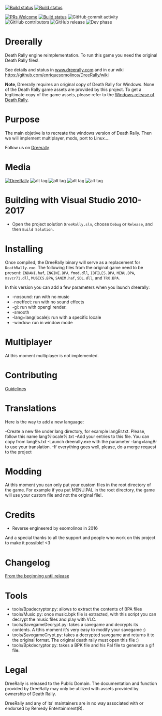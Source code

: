 [![Build status](https://ci.appveyor.com/api/projects/status/u7idbsek3njnh648/branch/master?svg=true&passingText=master%20-%20OK&failingText=master%20-%20Fails)](https://ci.appveyor.com/project/enriquesomolinos/dreerally/branch/master)
[![Build status](https://ci.appveyor.com/api/projects/status/u7idbsek3njnh648/branch/0.2.x?svg=true&passingText=0.2.x%20-%20OK&failingText=0.2.x%20-%20Fails)](https://ci.appveyor.com/project/enriquesomolinos/dreerally/branch/0.2.x)

[![PRs Welcome](https://img.shields.io/badge/PRs-welcome-brightgreen.svg)](CONTRIBUTING.md#pull-requests)
[![Build status](https://img.shields.io/github/downloads/enriquesomolinos/dreerally/total.svg)](https://github.com/enriquesomolinos/dreerally/releases)
![GitHub commit activity](https://img.shields.io/github/commit-activity/m/enriquesomolinos/dreerally.svg)
![GitHub contributors](https://img.shields.io/github/contributors/enriquesomolinos/dreerally.svg)
![GitHub release](https://img.shields.io/github/release-pre/enriquesomolinos/dreerally.svg)
![Dev phase](https://img.shields.io/badge/devphase-sentinel-brightgreen.svg)


# Dreerally
Death Rally engine reimplementation. To run this game you need the original Death Rally files!.

See details and status in www.dreerally.com and in our wiki https://github.com/enriquesomolinos/DreeRally/wiki

**Note**, Dreerally requires an original copy of Death Rally for Windows. None of the Death Rally game assets are provided by this project. To get a legitimate copy of the game assets, please refer to the [Windows release of Death Rally](https://www.moddb.com/groups/free-software-initiative/downloads/death-rally-windows-full-version).


# Purpose
The main objetive is to recreate the windows version of Death Rally. Then we will implement multiplayer, mods, port to Linux....

Follow us on [Dreerally](http://www.dreerally.com)


# Media
[![DreeRally](https://i9.ytimg.com/vi/QhzlMt0ZB5Q/mq2.jpg?sqp=CPDMt-kF&rs=AOn4CLBQu1NINV_5aWVEq2LPoegvlnrsKw)](https://www.youtube.com/watch?v=QhzlMt0ZB5Q "DreeRally")
![alt tag](http://www.dreerally.com/wp-content/uploads/2016/12/Captura.jpg)
![alt tag](http://www.dreerally.com/wp-content/uploads/2016/12/Captura2.jpg)
![alt tag](http://www.dreerally.com/wp-content/uploads/2016/12/Captura3.jpg)
![alt tag](http://www.dreerally.com/wp-content/uploads/2016/12/Captura4.jpg)

# Building with Visual Studio 2010-2017
- Open the project solution `DreeRally.sln`, choose `Debug` or `Release`, and then `Build Solution`.

# Installing
Once compiled, the DreeRally binary will serve as a replacement for `DeathRally.exe`. The following files from the original game need to be present: `ENDANI.haf`, `ENGINE.BPA`, `fmod.dll`, `IBFILES.BPA`,  `MENU.BPA`, `msvcr71.dll`, `MUSICS.BPA`, `SANIM.haf`, `SDL.dll`, and `TRX.BPA`.

In this version you can add a few parameters when you launch dreerally:

- -nosound: run with no music 
- -noeffect: run with no sound effects 
- -gl: run with opengl render. 
- -smooth
- -lang=lang(locale): run with a specific locale
- -window: run in window mode

# Multiplayer
At this moment multiplayer is not implemented.

# Contributing
[Guidelines](docs/CONTRIBUTING.md)

# Translations
Here is the way to add a new language:

-Create a new file under lang directory, for example langBr.txt. Please, follow this name lang%locale%.txt
-Add your entries to this file. You can copy from langEs.txt
-Launch dreerally.exe with the parameter -lang=langBr to use your translation.
-If everything goes well, please, do a merge request to the project 

# Modding
At this moment you can only put your custom files in the root directory of the game. For example if you put MENU.PAL in the root directory, the game will use your custom file and not the original file!.


# Credits
- Reverse engineered by esomolinos in 2016

And a special thanks to all the support and people who work on this project to make it possible! <3

# Changelog
[From the beginning until release](docs/CHANGELOG.md)

# Tools
    
- tools/Bpadecryptor.py: allows to extract the contents of BPA files
- tools/Music.py: once music.bpk file is extracted, with this script you can decrypt the music files and play with VLC.
- tools/SavegameDecrypt.py: takes a savegame and decrypts its contents. A tthis moment it's very easy to modify your savegame :)
- tools/SavegameCrypt.py: takes a decrypted savegame and returns it to the original format. The original death rally must open this file :)
- tools/Bpkdecryptor.py: takes a BPK file and his Pal file to generate a gif file.


# Legal
DreeRally is released to the Public Domain. The documentation and function provided by DreeRally may only be utilized with assets provided by ownership of Death Rally.

DreeRally and any of its' maintainers are in no way associated with or endorsed by Remedy Entertainment(R).

